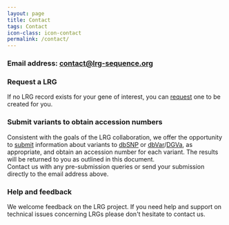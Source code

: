 ```yaml
---
layout: page
title: Contact
tags: Contact
icon-class: icon-contact
permalink: /contact/
---
```


<h3>Email address: <a class="contact_address" href="mailto:contact@lrg-sequence.org">contact@lrg-sequence.org</a></h3>

### Request a LRG

If no LRG record exists for your gene of interest, you can [request](/lrg-request) one to be created for you.  


### Submit variants to obtain accession numbers

Consistent with the goals of the LRG collaboration, we offer the opportunity to [submit](/submit-variants) information about variants to [dbSNP](http://www.ncbi.nlm.nih.gov/projects/SNP/) or [dbVar](http://www.ncbi.nlm.nih.gov/dbvar)/[DGVa](http://www.ebi.ac.uk/dgva/), as appropriate, and obtain an accession number for each variant. The results will be returned to you as outlined in this document.  
Contact us with any pre-submission queries or send your submission directly to the email address above.  


### Help and feedback

We welcome feedback on the LRG project.  If you need help and support on technical issues concerning LRGs please don't hesitate to contact us.